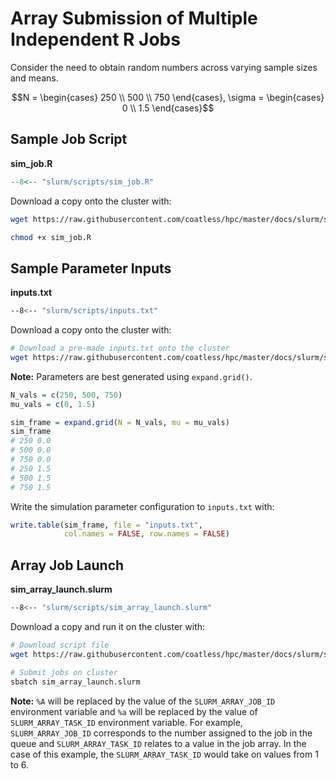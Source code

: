 # Array Submission of Multiple Independent R Jobs

Consider the need to obtain random numbers across varying sample sizes and means.

$$N = \begin{cases}
250 \\
500 \\
750 
\end{cases}, \sigma = \begin{cases}
0 \\
1.5
\end{cases}$$

## Sample Job Script

**sim_job.R**

```r
--8<-- "slurm/scripts/sim_job.R"
```

Download a copy onto the cluster with:

```bash
wget https://raw.githubusercontent.com/coatless/hpc/master/docs/slurm/scripts/sim_job.R

chmod +x sim_job.R
```

## Sample Parameter Inputs

**inputs.txt**

```bash
--8<-- "slurm/scripts/inputs.txt"
```

Download a copy onto the cluster with:

```bash
# Download a pre-made inputs.txt onto the cluster
wget https://raw.githubusercontent.com/coatless/hpc/master/docs/slurm/scripts/inputs.txt
```

**Note:** Parameters are best generated using `expand.grid()`. 

```r
N_vals = c(250, 500, 750)
mu_vals = c(0, 1.5)

sim_frame = expand.grid(N = N_vals, mu = mu_vals)
sim_frame
# 250 0.0
# 500 0.0
# 750 0.0
# 250 1.5
# 500 1.5
# 750 1.5
```

Write the simulation parameter configuration to `inputs.txt` with:

```r
write.table(sim_frame, file = "inputs.txt", 
            col.names = FALSE, row.names = FALSE)
```


## Array Job Launch

**sim_array_launch.slurm**

```bash
--8<-- "slurm/scripts/sim_array_launch.slurm"
```

Download a copy and run it on the cluster with:

```bash
# Download script file
wget https://raw.githubusercontent.com/coatless/hpc/master/docs/slurm/scripts/sim_array_launch.slurm

# Submit jobs on cluster
sbatch sim_array_launch.slurm
```

**Note:** `%A` will be replaced by the value of the `SLURM_ARRAY_JOB_ID` environment
variable and `%a` will be replaced by the value of `SLURM_ARRAY_TASK_ID` environment
variable. For example, `SLURM_ARRAY_JOB_ID` corresponds to the number assigned
to the job in the queue and `SLURM_ARRAY_TASK_ID` relates to a value in the
job array. In the case of this example, the `SLURM_ARRAY_TASK_ID` would take
on values from 1 to 6.


